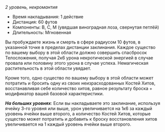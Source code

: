 *2 уровень, некромантия*

- Время накладывания: 1 действие 
- Дистанция: 60 футов 
- Компоненты: В, С, М (увядшая виноградная лоза, свернутая петлёй)
- Длительность: Мгновенная 

Вы пробуждаете жизнь и смерть в сфере радиусом 10 футов, в указанной точке в пределах дистанции заклинания. Каждое существо по вашему выбору в этой области должно совершить спасбросок Телосложения, получая 2к6 урона некротической энергией в случае провала или половину этого урона в случае успеха. Немагическая растительность в этой области увядает.
    
Кроме того, одно существо по вашему выбору в этой области может потратить и бросить одну из своих неизрасходованных Костей Хитов, восстанавливая себе количество хитов, равное результату броска + модификатор вашей базовой характеристики.
    
***На больших уровнях***: Если вы накладываете это заклинание, используя ячейку 3-го уровня или выше, урон увеличивается на 1к6 за каждый уровень ячейки выше второго, а количество Костей Хитов, которые существо может потратить и добавить к броску восстановления хитов увеличивается на 1 каждый уровень ячейки выше второго.